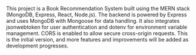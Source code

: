 <!--  -->
This project is a Book Recommendation System built using the MERN stack (MongoDB, Express, React, Node.js). The backend is powered by Express and uses MongoDB with Mongoose for data handling. It also integrates jsonwebtoken for user authentication and dotenv for environment variable management. CORS is enabled to allow secure cross-origin requests. This is the initial version, and more features and improvements will be added as development progresses.


